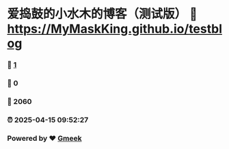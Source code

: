 # 爱捣鼓的小水木的博客（测试版） :link: https://MyMaskKing.github.io/testblog 
### :page_facing_up: [1](https://MyMaskKing.github.io/testblog/tag.html) 
### :speech_balloon: 0 
### :hibiscus: 2060 
### :alarm_clock: 2025-04-15 09:52:27 
### Powered by :heart: [Gmeek](https://github.com/Meekdai/Gmeek)
